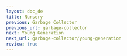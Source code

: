```yaml
---
layout: doc_de
title: Nursery
previous: Garbage Collector
previous_url: garbage-collector
next: Young Generation
next_url: garbage-collector/young-generation
review: true
---
```

